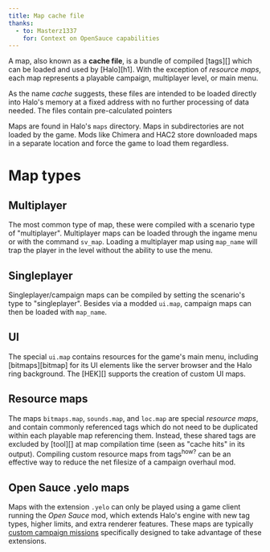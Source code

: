 ```yaml
---
title: Map cache file
thanks:
  - to: Masterz1337
    for: Context on OpenSauce capabilities
---
```


A map, also known as a **cache file**, is a bundle of compiled [tags][] which can be loaded and used by [Halo][h1]. With the exception of _resource maps_, each map represents a playable campaign, multiplayer level, or main menu.

As the name _cache_ suggests, these files are intended to be loaded directly into Halo's memory at a fixed address with no further processing of data needed. The files contain pre-calculated pointers

Maps are found in Halo's `maps` directory. Maps in subdirectories are not loaded by the game. Mods like Chimera and HAC2 store downloaded maps in a separate location and force the game to load them regardless.

# Map types
## Multiplayer
The most common type of map, these were compiled with a scenario type of "multiplayer". Multiplayer maps can be loaded through the ingame menu or with the command `sv_map`. Loading a multiplayer map using `map_name` will trap the player in the level without the ability to use the menu.

## Singleplayer
Singleplayer/campaign maps can be compiled by setting the scenario's type to "singleplayer". Besides via a modded `ui.map`, campaign maps can then be loaded with `map_name`.

## UI
The special `ui.map` contains resources for the game's main menu, including [bitmaps][bitmap] for its UI elements like the server browser and the Halo ring background. The [HEK][] supports the creation of custom UI maps.

## Resource maps
The maps `bitmaps.map`, `sounds.map`, and `loc.map` are special _resource maps_, and contain commonly referenced tags which do not need to be duplicated within each playable map referencing them. Instead, these shared tags are excluded by [tool][] at map compilation time (seen as "cache hits" in its output). Compiling custom resource maps from tags<sup>how?</sup> can be an effective way to reduce the net filesize of a campaign overhaul mod.

## Open Sauce .yelo maps
Maps with the extension `.yelo` can only be played using a game client running the _Open Sauce_ mod, which extends Halo's engine with new tag types, higher limits, and extra renderer features. These maps are typically [custom campaign missions][os-maps] specifically designed to take advantage of these extensions.

[os-maps]: https://haloce3.com/category/downloads/open-sauce-maps/
